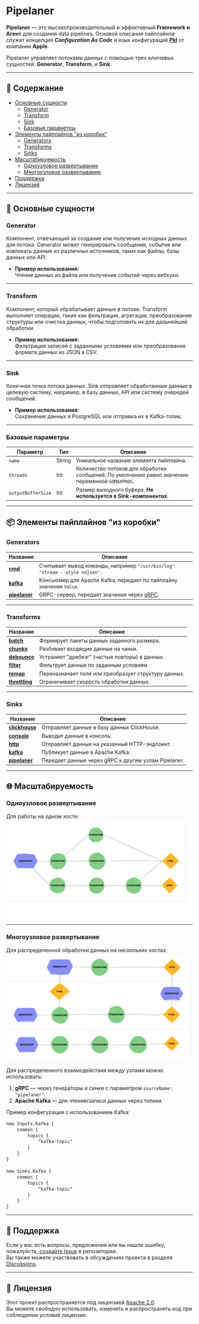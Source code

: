 
# **Pipelaner**

**Pipelaner** — это высокопроизводительный и эффективный **Framework и Агент** для создания data pipelines. Основой описания пайплайнов служит концепция **_Configuration As Code_** и язык конфигураций [**Pkl**](https://github.com/apple/pkl) от компании **Apple**.

Pipelaner управляет потоками данных с помощью трех ключевых сущностей: **Generator**, **Transform**, и **Sink**.

---

## 📖 **Содержание**
- [Основные сущности](#основные-сущности)
  - [Generator](#generator)
  - [Transform](#transform)
  - [Sink](#sink)
  - [Базовые параметры](#базовые-параметры)
- [Элементы пайплайнов "из коробки"](#элементы-пайплайнов-из-коробки)
  - [Generators](#generators)
  - [Transforms](#transforms)
  - [Sinks](#sinks)
- [Масштабируемость](#масштабируемость)
  - [Одноузловое развертывание](#одноузловое-развертывание)
  - [Многоузловое развертывание](#многоузловое-развертывание)
- [Поддержка](#поддержка)
- [Лицензия](#лицензия)

---

## 📌 **Основные сущности**

### **Generator**
Компонент, отвечающий за создание или получение исходных данных для потока. Generator может генерировать сообщения, события или извлекать данные из различных источников, таких как файлы, базы данных или API.

- **Пример использования:**  
  Чтение данных из файла или получение событий через вебхуки.

---

### **Transform**
Компонент, который обрабатывает данные в потоке. Transform выполняет операции, такие как фильтрация, агрегация, преобразование структуры или очистка данных, чтобы подготовить их для дальнейшей обработки.

- **Пример использования:**  
  Фильтрация записей с заданными условиями или преобразование формата данных из JSON в CSV.

---

### **Sink**
Конечная точка потока данных. Sink отправляет обработанные данные в целевую систему, например, в базу данных, API или систему очередей сообщений.

- **Пример использования:**  
  Сохранение данных в PostgreSQL или отправка их в Kafka-топик.

---

### **Базовые параметры**
| **Параметр**         | **Тип** | **Описание**                                                                                      |
|-----------------------|---------|---------------------------------------------------------------------------------------------------|
| `name`               | String  | Уникальное название элемента пайплайна.                                                          |
| `threads`            | Int     | Количество потоков для обработки сообщений. По умолчанию равно значению переменной `GOMAXPROC`.  |
| `outputBufferSize`   | Int     | Размер выходного буфера. **Не используется в Sink-компонентах.**                                  |

---

## 📦 **Элементы пайплайнов "из коробки"**

### **Generators**
| **Название**                                                                                 | **Описание**                                                                 |
|----------------------------------------------------------------------------------------------|------------------------------------------------------------------------------|
| [**cmd**](https://github.com/pipelane/pipelaner/tree/main/sources/generator/cmd)             | Считывает вывод команды, например `"/usr/bin/log" "stream --style ndjson"`.  |
| [**kafka**](https://github.com/pipelane/pipelaner/tree/main/sources/generator/kafka)         | Консьюмер для Apache Kafka, передает по пайплайну значения `Value`.          |
| [**pipelaner**](https://github.com/pipelane/pipelaner/tree/main/sources/generator/pipelaner) | GRPC-сервер, передает значения через [gRPC](https://github.com/pipelane/pipelaner/tree/main/proto/service.proto). |

---

### **Transforms**
| **Название**                                                                                   | **Описание**                                                                |
|------------------------------------------------------------------------------------------------|-----------------------------------------------------------------------------|
| [**batch**](https://github.com/pipelane/pipelaner/tree/main/sources/transform/batch)           | Формирует пакеты данных заданного размера.                                  |
| [**chunks**](https://github.com/pipelane/pipelaner/tree/main/sources/transform/chunks)         | Разбивает входящие данные на чанки.                                         |
| [**debounce**](https://github.com/pipelane/pipelaner/tree/main/sources/transform/debounce)     | Устраняет "дребезг" (частые повторы) в данных.                              |
| [**filter**](https://github.com/pipelane/pipelaner/tree/main/sources/transform/filter)         | Фильтрует данные по заданным условиям.                                      |
| [**remap**](https://github.com/pipelane/pipelaner/tree/main/sources/transform/remap)           | Переназначает поля или преобразует структуру данных.                        |
| [**throttling**](https://github.com/pipelane/pipelaner/tree/main/sources/transform/throttling) | Ограничивает скорость обработки данных.                                     |

---

### **Sinks**
| **Название**                                                                                   | **Описание**                                                                |
|------------------------------------------------------------------------------------------------|-----------------------------------------------------------------------------|
| [**clickhouse**](https://github.com/pipelane/pipelaner/tree/main/sources/sink/clickhouse)      | Отправляет данные в базу данных ClickHouse.                                 |
| [**console**](https://github.com/pipelane/pipelaner/tree/main/sources/sink/console)            | Выводит данные в консоль.                                                   |
| [**http**](https://github.com/pipelane/pipelaner/tree/main/sources/sink/http)                  | Отправляет данные на указанный HTTP-эндпоинт.                               |
| [**kafka**](https://github.com/pipelane/pipelaner/tree/main/sources/sink/kafka)                | Публикует данные в Apache Kafka.                                            |
| [**pipelaner**](https://github.com/pipelane/pipelaner/tree/main/sources/sink/pipelaner)        | Передает данные через gRPC к другим узлам Pipelaner.                        |

---

## 🌐 **Масштабируемость**

### **Одноузловое развертывание**
Для работы на одном хосте:  
![Одноузловая схема](https://github.com/pipelane/pipelaner/blob/c8e232106e9acf8a1d8682d225e369f282f6523a/images/pipelaner-singlehost.png/?raw=true "Одноузловая схема")

---

### **Многоузловое развертывание**
Для распределенной обработки данных на нескольких хостах:  
![Многоузловая схема](https://github.com/pipelane/pipelaner/blob/c8e232106e9acf8a1d8682d225e369f282f6523a/images/pipelaner-multihost.png/?raw=true "Многоузловая схема")

Для распределенного взаимодействия между узлами можно использовать:
1. **gRPC** — через генераторы и синки с параметром `sourceName: "pipelaner"`.
2. **Apache Kafka** — для чтения/записи данных через топики.

Пример конфигурации с использованием Kafka:
```pkl
new Inputs.Kafka {
    common {
        topics {
            "kafka-topic"
        }         
    }
}

new Sinks.Kafka {
    common {
        topics {
            "kafka-topic"
        }         
    }
}
```

---

## 🤝 **Поддержка**

Если у вас есть вопросы, предложения или вы нашли ошибку, пожалуйста, [создайте Issue](https://github.com/pipelane/pipelaner/issues/new) в репозитории.  
Вы также можете участвовать в обсуждениях проекта в разделе [Discussions](https://github.com/pipelane/pipelaner/discussions).

---

## 📜 **Лицензия**

Этот проект распространяется под лицензией [Apache 2.0](https://github.com/pipelane/pipelaner/blob/main/LICENSE).  
Вы можете свободно использовать, изменять и распространять код при соблюдении условий лицензии.

